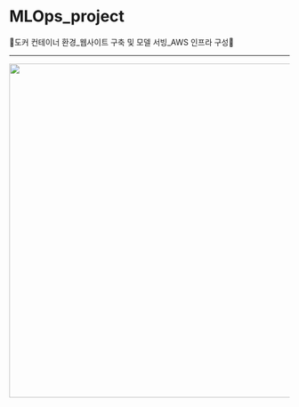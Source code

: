 # MLOps_project
🐬도커 컨테이너 환경_웹사이트 구축 및 모델 서빙_AWS 인프라 구성🐬

----------------


<img src="https://user-images.githubusercontent.com/67897827/232330159-1b7d1933-3bb8-419a-ba3c-e4d69d197df7.png" width="1000" height="600"/>
